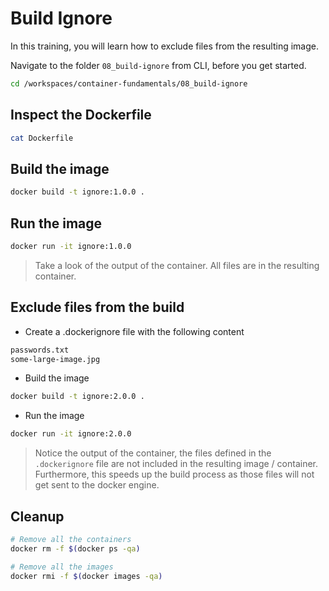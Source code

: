 # Build Ignore

In this training, you will learn how to exclude files from the resulting image.

Navigate to the folder `08_build-ignore` from CLI, before you get started.

```bash
cd /workspaces/container-fundamentals/08_build-ignore
```

## Inspect the Dockerfile

```bash
cat Dockerfile
```

## Build the image

```bash
docker build -t ignore:1.0.0 .
```

## Run the image

```bash
docker run -it ignore:1.0.0
```

>Take a look of the output of the container. All files are in the resulting container.

## Exclude files from the build

* Create a .dockerignore file with the following content

```txt
passwords.txt
some-large-image.jpg
```

* Build the image

```bash
docker build -t ignore:2.0.0 .
```

* Run the image

```bash
docker run -it ignore:2.0.0
```

>Notice the output of the container, the files defined in the `.dockerignore` file are not included in the resulting image / container. Furthermore, this speeds up the build process as those files will not get sent to the docker engine.

## Cleanup

```bash
# Remove all the containers
docker rm -f $(docker ps -qa)

# Remove all the images
docker rmi -f $(docker images -qa)
```
